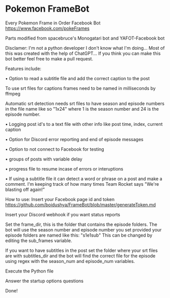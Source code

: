 # Pokemon FrameBot
Every Pokemon Frame in Order Facebook Bot
https://www.facebook.com/pokeFrames

Parts modified from spacebruce's Monogatari bot and YAFOT-Facebook bot

Disclamer: I'm not a python developer I don't know what I'm doing... Most of this was created with the help of ChatGPT... If you think you can make this bot better feel free to make a pull request.

Features include:
  
  • Option to read a subtitle file and add the correct caption to the post
  
  To use srt files for captions frames need to be named in milliseconds by ffmpeg

  Automatic srt detection needs srt files to have season and episode numbers in the file name like so "1x24" where 1 is the season number and 24 is the episode number.

  • Logging post id's to a text file with other info like post time, index, current caption
  
  • Option for Discord error reporting and end of episode messages
  
  • Option to not connect to Facebook for testing
  
  • groups of posts with variable delay
  
  • progress file to resume incase of errors or interuptions

  • If using a subtitle file it can detect a word or phrase on a post and make a comment. I'm keeping track of how many times Team Rocket says "We're blasting off again!"


How to use:
Insert your Facebook page id and token
https://github.com/boidushya/FrameBot/blob/master/generateToken.md

Insert your Discord webhook if you want status reports


Set the frame_dir, this is the folder that contains the episode folders. 
The bot will use the season number and episode number you set provided your episode folders are named like this: "s1e1sub" This can be changed by editing the sub_frames variable.


If you want to have subtitles in the post set the folder where your srt files are with subtitles_dir and the bot will find the correct file for the episode using regex with the season_num and episode_num variables.

Execute the Python file

Answer the startup options questions

Done!
